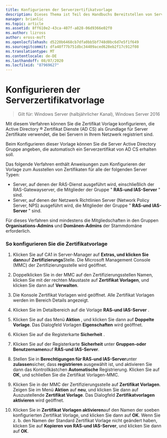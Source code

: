 ```yaml
---
title: Konfigurieren der Serverzertifikatvorlage
description: Dieses Thema ist Teil des Handbuchs Bereitstellen von Server Zertifikaten für drahtlose und drahtlose 802.1 x-bereit Stellungen.
manager: brianlic
ms.topic: article
ms.assetid: 8ff610e2-43ca-407f-a828-06d9366e02f0
ms.author: lizross
author: eross-msft
ms.openlocfilehash: d5220b6468cb7dfa0bb5bf748d0bc6d7e5f1f649
ms.sourcegitcommit: dfa48f77b751dbc34409aced628eb2f17c912f08
ms.translationtype: MT
ms.contentlocale: de-DE
ms.lasthandoff: 08/07/2020
ms.locfileid: "87969627"
---
```

# <a name="configure-the-server-certificate-template"></a>Konfigurieren der Serverzertifikatvorlage

>Gilt für: Windows Server (halbjährlicher Kanal), Windows Server 2016

Mit diesem Verfahren können Sie die Zertifikat Vorlage konfigurieren, die Active Directory &reg; Zertifikat Dienste (AD CS) als Grundlage für Server Zertifikate verwendet, die bei Servern in Ihrem Netzwerk registriert sind.

Beim Konfigurieren dieser Vorlage können Sie die Server Active Directory Gruppe angeben, die automatisch ein Serverzertifikat von AD CS erhalten soll.

Das folgende Verfahren enthält Anweisungen zum Konfigurieren der Vorlage zum Ausstellen von Zertifikaten für alle der folgenden Server Typen:

- Server, auf denen der RAS-Dienst ausgeführt wird, einschließlich der RAS-Gatewayserver, die Mitglieder der Gruppe " **RAS-und IAS-Server** " sind.
- Server, auf denen der Netzwerk Richtlinien Server (Network Policy Server, NPS) ausgeführt wird, die Mitglieder der Gruppe " **RAS-und IAS-Server** " sind.

Für dieses Verfahren sind mindestens die Mitgliedschaften in den Gruppen **Organisations-Admins** und **Domänen-Admins** der Stammdomäne erforderlich.

### <a name="to-configure-the-certificate-template"></a>So konfigurieren Sie die Zertifikatvorlage

1.  Klicken Sie auf CA1 in Server-Manager auf **Extras, und klicken Sie dann**auf **Zertifizierungs**Stelle. Die Microsoft Management Console (MMC) der Zertifizierungsstelle wird geöffnet.

2.  Doppelklicken Sie in der MMC auf den Zertifizierungsstellen Namen, klicken Sie mit der rechten Maustaste auf **Zertifikat Vorlagen**, und klicken Sie dann auf **Verwalten**.

3.  Die Konsole Zertifikat Vorlagen wird geöffnet. Alle Zertifikat Vorlagen werden im Bereich Details angezeigt.

4.  Klicken Sie im Detailbereich auf die Vorlage **RAS-und IAS-Server** .

5.  Klicken Sie auf das Menü **Aktion** , und klicken Sie dann auf **Doppelte Vorlage**. Das Dialogfeld Vorlagen **Eigenschaften** wird geöffnet.

6.  Klicken Sie auf die Registerkarte **Sicherheit** .

7.  Klicken Sie auf der Registerkarte **Sicherheit** unter **Gruppen-oder Benutzernamen**auf **RAS-und IAS-Server**.

8.  Stellen Sie in **Berechtigungen für RAS-und IAS-Server**unter **zulassen**sicher, dass **registrieren** ausgewählt ist, und aktivieren Sie dann das Kontrollkästchen **Automatische** Registrierung. Klicken Sie auf **OK**, und schließen Sie die Zertifikat Vorlagen-MMC.

9.  Klicken Sie in der MMC der Zertifizierungsstelle auf **Zertifikat Vorlagen**. Zeigen Sie im Menü **Aktion** auf **neu**, und klicken Sie dann auf Auszustellende **Zertifikat Vorlage**. Das Dialogfeld **Zertifikatvorlagen aktivieren** wird geöffnet.

10. Klicken Sie in **Zertifikat Vorlagen aktivieren**auf den Namen der soeben konfigurierten Zertifikat Vorlage, und klicken Sie dann auf **OK**. Wenn Sie z. b. den Namen der Standard Zertifikat Vorlage nicht geändert haben, klicken Sie auf **Kopieren von RAS-und IAS-Server**, und klicken Sie dann auf **OK**.



